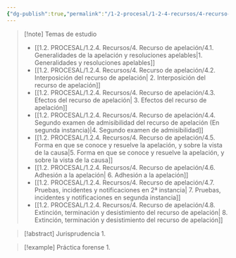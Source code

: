 ```yaml
---
{"dg-publish":true,"permalink":"/1-2-procesal/1-2-4-recursos/4-recurso-de-apelacion/4-0-recurso-de-apelacion-nm/","tags":["Procesal"]}
---
```



> [!note] Temas de estudio
> - [[1.2. PROCESAL/1.2.4. Recursos/4. Recurso de apelación/4.1. Generalidades de la apelación y resoluciones apelables\|1. Generalidades y resoluciones apelables]]
> - [[1.2. PROCESAL/1.2.4. Recursos/4. Recurso de apelación/4.2. Interposición del recurso de apelación\| 2. Interposición del recurso de apelación]]
> - [[1.2. PROCESAL/1.2.4. Recursos/4. Recurso de apelación/4.3. Efectos del recurso de apelación\| 3. Efectos del recurso de apelación]]
> - [[1.2. PROCESAL/1.2.4. Recursos/4. Recurso de apelación/4.4. Segundo examen de admisibilidad del recurso de apelación (En segunda instancia)\|4. Segundo examen de admisibilidad]]
> - [[1.2. PROCESAL/1.2.4. Recursos/4. Recurso de apelación/4.5. Forma en que se conoce y resuelve la apelación, y sobre la vista de la causa\|5. Forma en que se conoce y resuelve la apelación, y sobre la vista de la causa]]
> - [[1.2. PROCESAL/1.2.4. Recursos/4. Recurso de apelación/4.6. Adhesión a la apelación\| 6. Adhesión a la apelación]]
> - [[1.2. PROCESAL/1.2.4. Recursos/4. Recurso de apelación/4.7. Pruebas, incidentes y notificaciones en 2ª instancia\| 7. Pruebas, incidentes y notificaciones en segunda instancia]]
> - [[1.2. PROCESAL/1.2.4. Recursos/4. Recurso de apelación/4.8. Extinción, terminación y desistimiento del recurso de apelación\| 8. Extinción, terminación y desistimiento del recurso de apelación]]

> [!abstract] Jurisprudencia
> 1.

> [!example] Práctica forense
> 1. 


